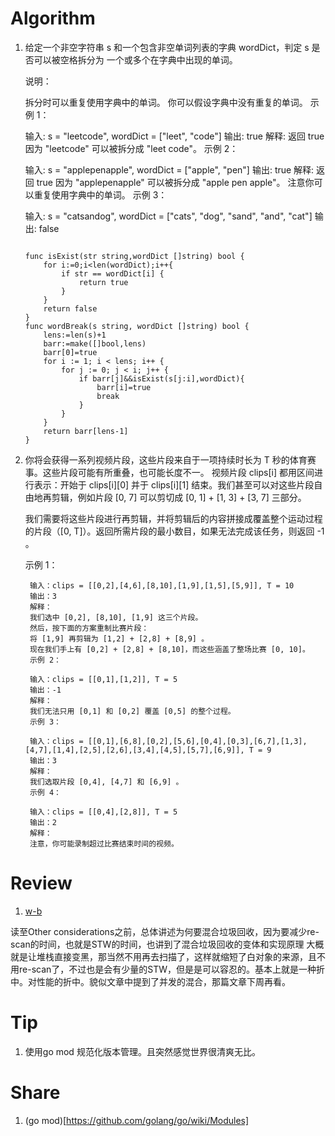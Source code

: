 # Algorithm
1. 给定一个非空字符串 s 和一个包含非空单词列表的字典 wordDict，判定 s 是否可以被空格拆分为      一个或多个在字典中出现的单词。

    说明：

    拆分时可以重复使用字典中的单词。
    你可以假设字典中没有重复的单词。
    示例 1：

    输入: s = "leetcode", wordDict = ["leet", "code"]
    输出: true
    解释: 返回 true 因为 "leetcode" 可以被拆分成 "leet code"。
    示例 2：

    输入: s = "applepenapple", wordDict = ["apple", "pen"]
    输出: true
    解释: 返回 true 因为 "applepenapple" 可以被拆分成 "apple pen apple"。
        注意你可以重复使用字典中的单词。
    示例 3：

    输入: s = "catsandog", wordDict = ["cats", "dog", "sand", "and", "cat"]
    输出: false
    ```golang
    
    func isExist(str string,wordDict []string) bool {
        for i:=0;i<len(wordDict);i++{
            if str == wordDict[i] {
                return true
            }
        }
        return false
    }
    func wordBreak(s string, wordDict []string) bool {
        lens:=len(s)+1
        barr:=make([]bool,lens)
        barr[0]=true
        for i := 1; i < lens; i++ {
            for j := 0; j < i; j++ {
                if barr[j]&&isExist(s[j:i],wordDict){
                    barr[i]=true
                    break
                }
            }
        }
        return barr[lens-1]
    }
    ```
2. 你将会获得一系列视频片段，这些片段来自于一项持续时长为 T 秒的体育赛事。这些片段可能有所重叠，也可能长度不一。
    视频片段 clips[i] 都用区间进行表示：开始于 clips[i][0] 并于 clips[i][1] 结束。我们甚至可以对这些片段自由地再剪辑，例如片段 [0, 7] 可以剪切成 [0, 1] + [1, 3] + [3, 7] 三部分。

    我们需要将这些片段进行再剪辑，并将剪辑后的内容拼接成覆盖整个运动过程的片段（[0, T]）。返回所需片段的最小数目，如果无法完成该任务，则返回 -1 。

    

    示例 1：

        输入：clips = [[0,2],[4,6],[8,10],[1,9],[1,5],[5,9]], T = 10
        输出：3
        解释：
        我们选中 [0,2], [8,10], [1,9] 这三个片段。
        然后，按下面的方案重制比赛片段：
        将 [1,9] 再剪辑为 [1,2] + [2,8] + [8,9] 。
        现在我们手上有 [0,2] + [2,8] + [8,10]，而这些涵盖了整场比赛 [0, 10]。
        示例 2：

        输入：clips = [[0,1],[1,2]], T = 5
        输出：-1
        解释：
        我们无法只用 [0,1] 和 [0,2] 覆盖 [0,5] 的整个过程。
        示例 3：

        输入：clips = [[0,1],[6,8],[0,2],[5,6],[0,4],[0,3],[6,7],[1,3],[4,7],[1,4],[2,5],[2,6],[3,4],[4,5],[5,7],[6,9]], T = 9
        输出：3
        解释： 
        我们选取片段 [0,4], [4,7] 和 [6,9] 。
        示例 4：

        输入：clips = [[0,4],[2,8]], T = 5
        输出：2
        解释：
        注意，你可能录制超过比赛结束时间的视频。
# Review

1. [w-b](https://github.com/golang/proposal/blob/master/design/17503-eliminate-rescan.md)

  读至Other considerations之前，总体讲述为何要混合垃圾回收，因为要减少re-scan的时间，也就是STW的时间，也讲到了混合垃圾回收的变体和实现原理
  大概就是让堆栈直接变黑，那当然不用再去扫描了，这样就缩短了白对象的来源，且不用re-scan了，不过也是会有少量的STW，但是是可以容忍的。基本上就是一种折中。对性能的折中。貌似文章中提到了并发的混合，那篇文章下周再看。


# Tip

1. 使用go mod 规范化版本管理。且突然感觉世界很清爽无比。


# Share

1. (go mod)[https://github.com/golang/go/wiki/Modules]